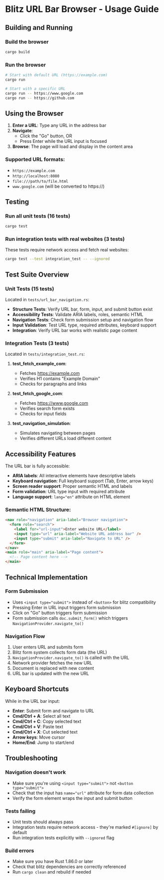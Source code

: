 # Blitz URL Bar Browser - Usage Guide

## Building and Running

### Build the browser
```bash
cargo build
```

### Run the browser
```bash
# Start with default URL (https://example.com)
cargo run

# Start with a specific URL
cargo run -- https://www.google.com
cargo run -- https://github.com
```

## Using the Browser

1. **Enter a URL**: Type any URL in the address bar
2. **Navigate**:
   - Click the "Go" button, OR
   - Press Enter while the URL input is focused
3. **Browse**: The page will load and display in the content area

### Supported URL formats:
- `https://example.com`
- `http://localhost:8080`
- `file:///path/to/file.html`
- `www.google.com` (will be converted to https://)

## Testing

### Run all unit tests (16 tests)
```bash
cargo test
```

### Run integration tests with real websites (3 tests)
These tests require network access and fetch real websites:
```bash
cargo test --test integration_test -- --ignored
```

## Test Suite Overview

### Unit Tests (15 tests)
Located in `tests/url_bar_navigation.rs`:

- **Structure Tests**: Verify URL bar, form, input, and submit button exist
- **Accessibility Tests**: Validate ARIA labels, roles, semantic HTML
- **Navigation Tests**: Check form submission setup and navigation flow
- **Input Validation**: Test URL type, required attributes, keyboard support
- **Integration**: Verify URL bar works with realistic page content

### Integration Tests (3 tests)
Located in `tests/integration_test.rs`:

1. **test_fetch_example_com**:
   - Fetches https://example.com
   - Verifies H1 contains "Example Domain"
   - Checks for paragraphs and links

2. **test_fetch_google_com**:
   - Fetches https://www.google.com
   - Verifies search form exists
   - Checks for input fields

3. **test_navigation_simulation**:
   - Simulates navigating between pages
   - Verifies different URLs load different content

## Accessibility Features

The URL bar is fully accessible:

- **ARIA labels**: All interactive elements have descriptive labels
- **Keyboard navigation**: Full keyboard support (Tab, Enter, arrow keys)
- **Screen reader support**: Proper semantic HTML and labels
- **Form validation**: URL type input with required attribute
- **Language support**: `lang="en"` attribute on HTML element

### Semantic HTML Structure:
```html
<nav role="navigation" aria-label="Browser navigation">
  <form role="search">
    <label for="url-input">Enter website URL</label>
    <input type="url" aria-label="Website URL address bar" />
    <input type="submit" aria-label="Navigate to URL" />
  </form>
</nav>
<main role="main" aria-label="Page content">
  <!-- Page content here -->
</main>
```

## Technical Implementation

### Form Submission
- Uses `<input type="submit">` instead of `<button>` for blitz compatibility
- Pressing Enter in URL input triggers form submission
- Click on "Go" button triggers form submission
- Form submission calls `doc.submit_form()` which triggers `NavigationProvider.navigate_to()`

### Navigation Flow
1. User enters URL and submits form
2. Blitz form system collects form data (the URL)
3. `NavigationProvider.navigate_to()` is called with the URL
4. Network provider fetches the new URL
5. Document is replaced with new content
6. URL bar is updated with the new URL

## Keyboard Shortcuts

While in the URL bar input:
- **Enter**: Submit form and navigate to URL
- **Cmd/Ctrl + A**: Select all text
- **Cmd/Ctrl + C**: Copy selected text
- **Cmd/Ctrl + V**: Paste text
- **Cmd/Ctrl + X**: Cut selected text
- **Arrow keys**: Move cursor
- **Home/End**: Jump to start/end

## Troubleshooting

### Navigation doesn't work
- Make sure you're using `<input type="submit">` not `<button type="submit">`
- Check that the input has `name="url"` attribute for form data collection
- Verify the form element wraps the input and submit button

### Tests failing
- Unit tests should always pass
- Integration tests require network access - they're marked `#[ignore]` by default
- Run integration tests explicitly with `--ignored` flag

### Build errors
- Make sure you have Rust 1.86.0 or later
- Check that blitz dependencies are correctly referenced
- Run `cargo clean` and rebuild if needed
